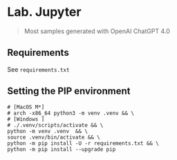 # Lab. Jupyter

> Most samples generated with OpenAI ChatGPT 4.0

## Requirements

See `requirements.txt`

## Setting the PIP environment

```shell
# [MacOS M*] 
# arch -x86_64 python3 -m venv .venv && \
# [Windows ] 
# ./.venv/scripts/activate && \
python -m venv .venv  && \
source .venv/bin/activate && \ 
python -m pip install -U -r requirements.txt && \
python -m pip install --upgrade pip 
```
